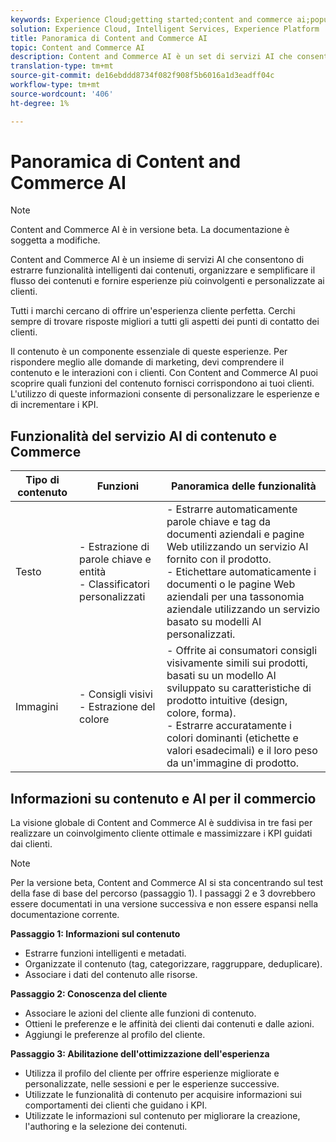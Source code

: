 ```yaml
---
keywords: Experience Cloud;getting started;content and commerce ai;popular topics;Intelligent Services;ccai
solution: Experience Cloud, Intelligent Services, Experience Platform
title: Panoramica di Content and Commerce AI
topic: Content and Commerce AI
description: Content and Commerce AI è un set di servizi AI che consente di estrarre funzionalità intelligenti dai contenuti, organizzare, ottimizzare il flusso dei contenuti e fornire esperienze più coinvolgenti e personalizzate ai clienti.
translation-type: tm+mt
source-git-commit: de16ebddd8734f082f908f5b6016a1d3eadff04c
workflow-type: tm+mt
source-wordcount: '406'
ht-degree: 1%

---
```



# Panoramica di Content and Commerce AI

>[!NOTE]
>
>Content and Commerce AI è in versione beta. La documentazione è soggetta a modifiche.

Content and Commerce AI è un insieme di servizi AI che consentono di estrarre funzionalità intelligenti dai contenuti, organizzare e semplificare il flusso dei contenuti e fornire esperienze più coinvolgenti e personalizzate ai clienti.

Tutti i marchi cercano di offrire un&#39;esperienza cliente perfetta. Cerchi sempre di trovare risposte migliori a tutti gli aspetti dei punti di contatto dei clienti.

Il contenuto è un componente essenziale di queste esperienze. Per rispondere meglio alle domande di marketing, devi comprendere il contenuto e le interazioni con i clienti. Con Content and Commerce AI puoi scoprire quali funzioni del contenuto fornisci corrispondono ai tuoi clienti. L&#39;utilizzo di queste informazioni consente di personalizzare le esperienze e di incrementare i KPI.

## Funzionalità del servizio AI di contenuto e Commerce

| Tipo di contenuto | Funzioni | Panoramica delle funzionalità |
| --- | --- | --- |
| Testo | - Estrazione di parole chiave e entità <br>- Classificatori personalizzati | - Estrarre automaticamente parole chiave e tag da documenti aziendali e pagine Web utilizzando un servizio AI fornito con il prodotto. <br> - Etichettare automaticamente i documenti o le pagine Web aziendali per una tassonomia aziendale utilizzando un servizio basato su modelli AI personalizzati. |
| Immagini | - Consigli visivi <br> - Estrazione del colore | - Offrite ai consumatori consigli visivamente simili sui prodotti, basati su un modello AI sviluppato su caratteristiche di prodotto intuitive (design, colore, forma). <br> - Estrarre accuratamente i colori dominanti (etichette e valori esadecimali) e il loro peso da un&#39;immagine di prodotto. |

## Informazioni su contenuto e AI per il commercio

La visione globale di Content and Commerce AI è suddivisa in tre fasi per realizzare un coinvolgimento cliente ottimale e massimizzare i KPI guidati dai clienti.

>[!NOTE]
>
>Per la versione beta, Content and Commerce AI si sta concentrando sul test della fase di base del percorso (passaggio 1). I passaggi 2 e 3 dovrebbero essere documentati in una versione successiva e non essere espansi nella documentazione corrente.

**Passaggio 1: Informazioni sul contenuto**
- Estrarre funzioni intelligenti e metadati.
- Organizzate il contenuto (tag, categorizzare, raggruppare, deduplicare).
- Associare i dati del contenuto alle risorse.

**Passaggio 2: Conoscenza del cliente**
- Associare le azioni del cliente alle funzioni di contenuto.
- Ottieni le preferenze e le affinità dei clienti dai contenuti e dalle azioni.
- Aggiungi le preferenze al profilo del cliente.

**Passaggio 3: Abilitazione dell&#39;ottimizzazione dell&#39;esperienza**
- Utilizza il profilo del cliente per offrire esperienze migliorate e personalizzate, nelle sessioni e per le esperienze successive.
- Utilizzate le funzionalità di contenuto per acquisire informazioni sui comportamenti dei clienti che guidano i KPI.
- Utilizzate le informazioni sul contenuto per migliorare la creazione, l&#39;authoring e la selezione dei contenuti.

